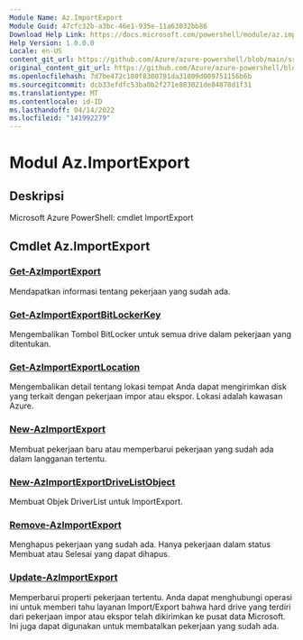 ```yaml
---
Module Name: Az.ImportExport
Module Guid: 47cfc32b-a3bc-46e1-935e-11a63032bb86
Download Help Link: https://docs.microsoft.com/powershell/module/az.importexport
Help Version: 1.0.0.0
Locale: en-US
content_git_url: https://github.com/Azure/azure-powershell/blob/main/src/ImportExport/help/Az.ImportExport.md
original_content_git_url: https://github.com/Azure/azure-powershell/blob/main/src/ImportExport/help/Az.ImportExport.md
ms.openlocfilehash: 7d7be472c180f8300781da31809d009751156b6b
ms.sourcegitcommit: dcb33efdfc53ba0b2f271e883021de84878d1f31
ms.translationtype: MT
ms.contentlocale: id-ID
ms.lasthandoff: 04/14/2022
ms.locfileid: "141992279"
---
```

# Modul Az.ImportExport
## Deskripsi
Microsoft Azure PowerShell: cmdlet ImportExport

## Cmdlet Az.ImportExport
### [Get-AzImportExport](Get-AzImportExport.md)
Mendapatkan informasi tentang pekerjaan yang sudah ada.

### [Get-AzImportExportBitLockerKey](Get-AzImportExportBitLockerKey.md)
Mengembalikan Tombol BitLocker untuk semua drive dalam pekerjaan yang ditentukan.

### [Get-AzImportExportLocation](Get-AzImportExportLocation.md)
Mengembalikan detail tentang lokasi tempat Anda dapat mengirimkan disk yang terkait dengan pekerjaan impor atau ekspor.
Lokasi adalah kawasan Azure.

### [New-AzImportExport](New-AzImportExport.md)
Membuat pekerjaan baru atau memperbarui pekerjaan yang sudah ada dalam langganan tertentu.

### [New-AzImportExportDriveListObject](New-AzImportExportDriveListObject.md)
Membuat Objek DriverList untuk ImportExport.

### [Remove-AzImportExport](Remove-AzImportExport.md)
Menghapus pekerjaan yang sudah ada.
Hanya pekerjaan dalam status Membuat atau Selesai yang dapat dihapus.

### [Update-AzImportExport](Update-AzImportExport.md)
Memperbarui properti pekerjaan tertentu.
Anda dapat menghubungi operasi ini untuk memberi tahu layanan Import/Export bahwa hard drive yang terdiri dari pekerjaan impor atau ekspor telah dikirimkan ke pusat data Microsoft.
Ini juga dapat digunakan untuk membatalkan pekerjaan yang sudah ada.

